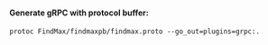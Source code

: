 #### Generate gRPC with protocol buffer:
<pre><code>protoc FindMax/findmaxpb/findmax.proto --go_out=plugins=grpc:.</code></pre>
